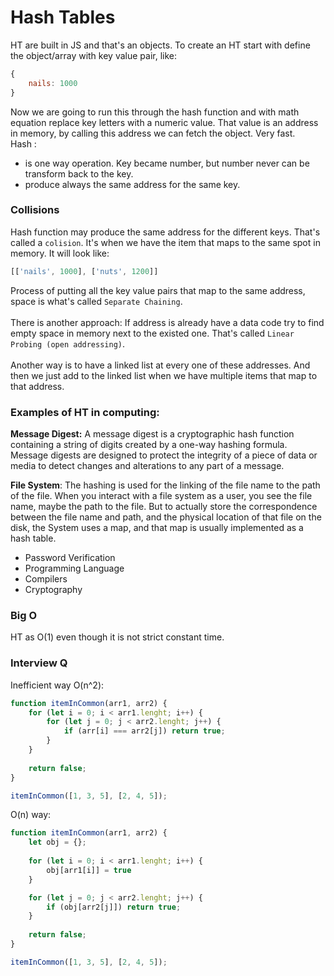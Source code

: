 # Hash Tables

HT are built in JS and that's an objects. 
To create an HT start with define the object/array with key value pair, like:
```js
{
    nails: 1000
}
```
Now we are going to run this through the hash function and with math equation replace key letters with a numeric 
value. That value is an address in memory, by calling this address we can fetch the object. Very fast. </br>
Hash :
- is one way operation. Key became number, but number never can be transform back to the key.
- produce always the same address for the same key. </br>
### Collisions
Hash function may produce the same address for the different keys. That's called a `colision`. It's when we have the 
item that maps to the same spot in memory. It will look like:
```js
[['nails', 1000], ['nuts', 1200]]
```
Process of putting all the key value pairs that map to the same address, space is what's called `Separate Chaining`. 
</br>
</br>
There is another approach: If address is already have a data code try to find empty space in memory next to the 
existed one. That's called `Linear Probing (open addressing)`. </br>
</br>
Another way is to have a linked list at every one of these addresses.
And then we just add to the linked list when we have multiple items that map to that address.

### Examples of HT in computing:
**Message Digest:** 
A message digest is a cryptographic hash function containing a string of digits created by a one-way hashing formula. Message digests are designed to protect the integrity of a piece of data or media to detect changes and alterations to any part of a message.

**File System**:
The hashing is used for the linking of the file name to the path of the file. When you interact with a file system as a user, you see the file name, maybe the path to the file. But to actually store the correspondence between the file name and path, and the physical location of that file on the disk, the System uses a map, and that map is usually implemented as a hash table.

- Password Verification
- Programming Language
- Compilers
- Cryptography

### Big O
HT as O(1) even though it is not strict constant time.


### Interview Q
Inefficient way O(n^2): 
```js
function itemInCommon(arr1, arr2) {
    for (let i = 0; i < arr1.lenght; i++) {
        for (let j = 0; j < arr2.lenght; j++) {
            if (arr[i] === arr2[j]) return true;
        }
    }
    
    return false;
}

itemInCommon([1, 3, 5], [2, 4, 5]);
```
O(n) way:
```js
function itemInCommon(arr1, arr2) {
    let obj = {};
     
    for (let i = 0; i < arr1.lenght; i++) {
        obj[arr1[i]] = true
    }

    for (let j = 0; j < arr2.lenght; j++) {
        if (obj[arr2[j]]) return true;
    }
    
    return false;
}

itemInCommon([1, 3, 5], [2, 4, 5]);
```